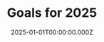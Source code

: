 ---
title: "Goals for 2025"
year: 2025
date: 2025-01-01T00:00:00.000Z
layout: goal

goals:    

  - title: "Weeknote"
    description: "Publish a weeknote every week"
    max: 52
    progress: 9
    
  - title: "Share"
    description: "Continue to share wider content on my own website first, not on centralised platforms."
    max: 52
    stretch: 104
    progress: 20
    
  - title: "Work out"
    description: "Exercise for at least 30 minutes an average of 4 times a week (and going for a walk doesn't count)"
    max: 208
    stretch: 260
    progress: 21
    
  - title: "Save"
    description: "Overpay on my mortgage by at least £5,000"
    max: 5000
    stretch: 10000
    progress: 1200

---